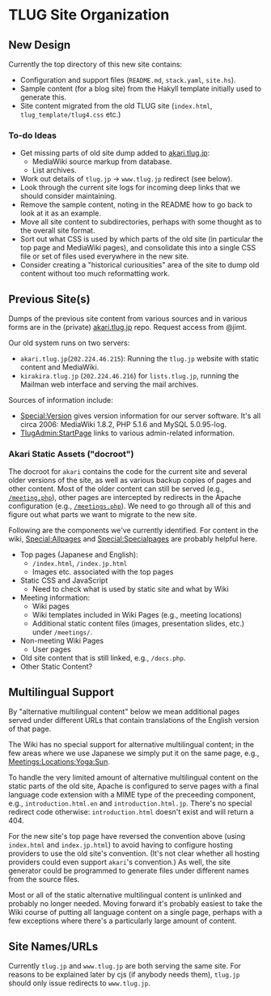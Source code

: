 TLUG Site Organization
======================

New Design
----------

Currently the top directory of this new site contains:
- Configuration and support files (`README.md`, `stack.yaml`, `site.hs`).
- Sample content (for a blog site) from the Hakyll template initially used
  to generate this.
- Site content migrated from the old TLUG site (`index.html`,
  `tlug_template/tlug4.css` etc.)

### To-do Ideas

- Get missing parts of old site dump added to [akari.tlug.jp]:
  - MediaWiki source markup from database.
  - List archives.
- Work out details of `tlug.jp` → `www.tlug.jp` redirect (see below).
- Look through the current site logs for incoming deep links that we should
  consider maintaining.
- Remove the sample content, noting in the README how to go back to look at
  it as an example.
- Move all site content to subdirectories, perhaps with some thought as to
  the overall site format.
- Sort out what CSS is used by which parts of the old site (in particular
  the top page and MediaWiki pages), and consolidate this into a single CSS
  file or set of files used everywhere in the new site.
- Consider creating a "historical curiousities" area of the site to dump
  old content without too much reformatting work.


Previous Site(s)
----------------

Dumps of the previous site content from various sources and in various
forms are in the (private) [akari.tlug.jp] repo. Request access from
@jimt.

Our old system runs on two servers:
- `akari.tlug.jp`(`202.224.46.215`): Running the `tlug.jp` website
  with static content and MediaWiki.
- `kirakira.tlug.jp` (`202.224.46.216`) for `lists.tlug.jp`, running
  the Mailman web interface and serving the mail archives.

Sources of information include:
- [Special:Version] gives version information for our server software.
  It's all circa 2006: MediaWiki 1.8.2, PHP 5.1.6 and MySQL 5.0.95-log.
- [TlugAdmin:StartPage] links to various admin-related information.

### Akari Static Assets ("docroot")

The docroot for `akari` contains the code for the current site and
several older versions of the site, as well as various backup copies
of pages and other content. Most of the older content can still be
served (e.g., [`/meeting.php`]), other pages are intercepted by
redirects in the Apache configuration (e.g., [`/meetings.php`]).
We need to go through all of this and figure out what parts we want
to migrate to the new site.

Following are the components we've currently identified. For content
in the wiki, [Special:Allpages] and [Special:Specialpages] are
probably helpful here.

- Top pages (Japanese and English):
  - `/index.html`, `/index.jp.html`
  - Images etc. associated with the top pages
- Static CSS and JavaScript
  - Need to check what is used by static site and what by Wiki
- Meeting information:
  - Wiki pages
  - Wiki templates included in Wiki Pages (e.g., meeting locations)
  - Additional static content files (images, presentation slides,
    etc.) under `/meetings/`.
- Non-meeting Wiki Pages
  - User pages
- Old site content that is still linked, e.g., `/docs.php`.
- Other Static Content?


Multilingual Support
--------------------

By "alternative multilingual content" below we mean additional pages
served under different URLs that contain translations of the English
version of that page.

The Wiki has no special support for alternative multilingual content;
in the few areas where we use Japanese we simply put it on the same
page, e.g., [Meetings:Locations:Yoga:Sun].

To handle the very limited amount of alternative multilingual content
on the static parts of the old site, Apache is configured to serve
pages with a final language code extension with a MIME type of the
preceeding component, e.g., `introduction.html.en` and
`introduction.html.jp`. There's no special redirect code otherwise:
`introduction.html` doesn't exist and will return a 404.

For the new site's top page have reversed the convention above (using
`index.html` and `index.jp.html`) to avoid having to configure hosting
providers to use the old site's convention. (It's not clear whether
all hosting providers could even support `akari`'s convention.) As
well, the site generator could be programmed to generate files under
different names from the source files.

Most or all of the static alternative multilingual content is unlinked
and probably no longer needed. Moving forward it's probably easiest to
take the Wiki course of putting all language content on a single page,
perhaps with a few exceptions where there's a particularly large
amount of content.


Site Names/URLs
---------------

Currently `tlug.jp` and `www.tlug.jp` are both serving the same site. For
reasons to be explained later by cjs (if anybody needs them), `tlug.jp`
should only issue redirects to `www.tlug.jp`.



<!-------------------------------------------------------------------->
[Meetings:Locations:Yoga:Sun]: http://www.tlug.jp/wiki/Meetings:Locations:Yoga:Sun
[Special:Allpages]: http://tlug.jp/wiki/Special:Allpages
[Special:Specialpages]: http://tlug.jp/wiki/Special:Specialpages
[Special:Version]: http://tlug.jp/wiki/Special:Version
[TlugAdmin:StartPage]: http://tlug.jp/wiki/TlugAdmin:StartPage
[`/meeting.php`]: https://www.tlug.jp/meeting.php
[`/meetings.php`]: https://www.tlug.jp/meetings.php
[akari.tlug.jp]: https://github.com/jimt/akari.tlug.jp
